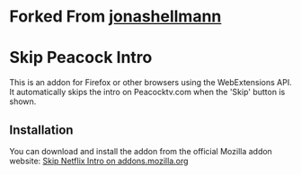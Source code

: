 # Forked From [jonashellmann](https://github.com/jonashellmann/skip-netflix-intro)

# Skip Peacock Intro

This is an addon for Firefox or other browsers using the WebExtensions API.
It automatically skips the intro on Peacocktv.com when the 'Skip' button is shown.

## Installation 

You can download and install the addon from the official Mozilla addon website:
[Skip Netflix Intro on addons.mozilla.org](https://addons.mozilla.org/en-US/firefox/addon/skip-netflix-intro/)